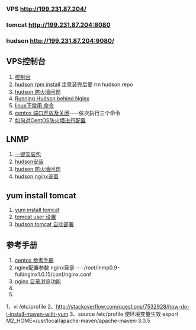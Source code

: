 ### VPS http://199.231.87.204/  
### tomcat http://199.231.87.204:8080
### hudson http://199.231.87.204:9080/

## VPS控制台
1. [控制台](https://199.231.87.194:4083/index.php?act=login)
2. [hudson rpm install](http://wiki.hudson-ci.org/display/HUDSON/Installing+Hudson+using+RPM+repository) 注意装完后要 rm hudson.repo
3. [hudson 防火墙问题](http://www.cnblogs.com/haochuang/archive/2012/08/15/2640067.html)
4. [Running Hudson behind Nginx](http://wiki.hudson-ci.org/display/HUDSON/Running+Hudson+behind+Nginx)
5. [linux下常用 命令](http://www.vpser.net/build/linux-vps-ssh-command.html)
6. [centos 端口开放及关闭](http://www.cnblogs.com/winner/archive/2011/11/17/2252181.html)----依次执行三个命令
7. [如何对CentOS防火墙进行配置](http://blog.csdn.net/adparking/article/details/7612680)

## LNMP
1. [一键安装包](http://lnmp.org/install.html)
2. [hudson安装](http://blog.csdn.net/fbfsber008/article/details/7356323)
3. [hudson 防火墙问题](http://www.cnblogs.com/haochuang/archive/2012/08/15/2640067.html)
4. [hudson nginx设置](https://wiki.jenkins-ci.org/display/JENKINS/Running+Hudson+behind+Nginx)

## yum install tomcat
1. [yum install tomcat](http://www.unixmen.com/howto-install-tomcat-in-centos-fedora-the-easy-way/)
2. [tomcat user 设置](http://www.cnblogs.com/peter9/archive/2011/12/29/2362134.html)
3. [hudson tomcat 自动部署](http://www.avajava.com/tutorials/lessons/how-do-i-deploy-to-tomcat-using-ant.html)


## 参考手册
1. [centos 参考手册](http://www.centos.bz/category/web-server/tomcat/)
2. nginx配置参数 nginx目录----/root/lnmp0.9-full/nginx1.0.15/conf/nginx.conf
3. [nginx 目录浏览功能](http://blog.licess.org/nginx-autoindex/)
3. 
4. 

1、vi /etc/profile
2、http://stackoverflow.com/questions/7532928/how-do-i-install-maven-with-yum
3、source /etc/profile 使环境变量生效
export M2_HOME=/usr/local/apache-maven/apache-maven-3.0.5

